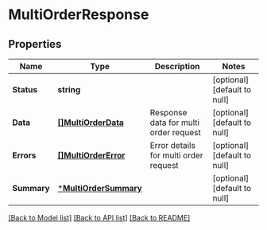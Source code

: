 # MultiOrderResponse

## Properties
Name | Type | Description | Notes
------------ | ------------- | ------------- | -------------
**Status** | **string** |  | [optional] [default to null]
**Data** | [**[]MultiOrderData**](MultiOrderData.md) | Response data for multi order request | [optional] [default to null]
**Errors** | [**[]MultiOrderError**](MultiOrderError.md) | Error details for multi order request | [optional] [default to null]
**Summary** | [***MultiOrderSummary**](MultiOrderSummary.md) |  | [optional] [default to null]

[[Back to Model list]](../README.md#documentation-for-models) [[Back to API list]](../README.md#documentation-for-api-endpoints) [[Back to README]](../README.md)

